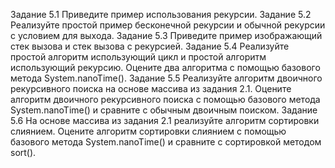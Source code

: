 Задание 5.1
Приведите пример использования рекурсии.
Задание 5.2
Реализуйте простой пример бесконечной рекурсии и обычной рекурсии с условием для выхода.
Задание 5.3
Приведите пример изображающий стек вызова и стек вызова с рекурсией.
Задание 5.4
Реализуйте простой алгоритм использующий цикл и простой алгоритм использующий рекурсию.
Оцените два алгоритма с помощью базового метода System.nanoTime().
Задание 5.5
Реализуйте алгоритм двоичного рекурсивного поиска на основе массива из задания 2.1.
Оцените алгоритм двоичного рекурсивного поиска с помощью базового метода System.nanoTime() и сравните с обычным двоичным поиском.
Задание 5.6
На основе массива из задания 2.1 реализуйте алгоритм сортировки слиянием.
Оцените алгоритм сортировки слиянием с помощью базового метода System.nanoTime() и сравните с сортировкой методом sort().